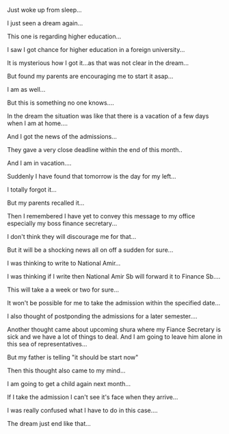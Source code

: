 Just woke up from sleep...

I just seen a dream again...

This one is regarding higher education...

I saw I got chance for higher education in a foreign university...

It is mysterious how I got it...as that was not clear in the dream...

But found my parents are encouraging me to start it asap...

I am as well...

But this is something no one knows....

In the dream the situation was like that there is a vacation of a few days when I am at home....

And I got the news of the admissions...

They gave a very close deadline within the end of this month..

And I am in vacation....

Suddenly I have found that tomorrow is the day for my left...

I totally forgot it...

But my parents recalled it...

Then I remembered I have yet to convey this message to my office especially my boss finance secretary...

I don't think they will discourage me for that...

But it will be a shocking news all on off a sudden for sure...

I was thinking to write to National Amir...

I was thinking if I write then National Amir Sb will forward it to Finance Sb....

This will take a a week or two for sure...

It won't be possible for me to take the admission within the specified date...

I also thought of postponding the admissions for a later semester....

Another thought came about upcoming shura where my Fiance Secretary is sick and we have a lot of things to deal. And I am going to leave him alone in this sea of representatives...

But my father is telling "it should be start now"

Then this thought also came to my mind...

I am going to get a child again next month...

If I take the admission I can't see it's face when they arrive...

I was really confused what I have to do in this case....

The dream just end like that...